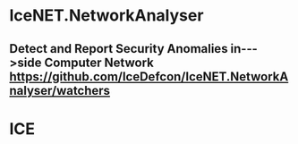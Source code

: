 # IceNET.NetworkAnalyser
Detect and Report Security Anomalies in--->side Computer Network
https://github.com/IceDefcon/IceNET.NetworkAnalyser/watchers
----------------------------------------------------------------



# ICE
